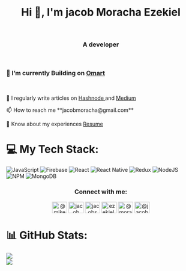<h1 align="center">Hi 👋, I'm jacob Moracha Ezekiel</h1><br/>
<h3 align="center">A  developer </h3><br/>
<h3> 🔭 I’m currently Building on <a href="https://omart.co.ke"> Omart </a></h3><br/>

<p>📝 I regularly write articles on <a href="https://hashnode.com/@Moracha"> Hashnode </a> and <a href="https://medium.com/@jacobmoracha"> Medium </a></p>
<p>
📫 How to reach me **jacobmoracha@gmail.com**<br/>
</p>
<p>
 📄 Know about my experiences  <a href="https://app.flowcv.io/resume-feedback/yCnVVcsrDR45Prys5k37G"> Resume </a>
</p>

# 💻 My Tech Stack:
![JavaScript](https://img.shields.io/badge/javascript-%23323330.svg?style=for-the-badge&logo=javascript&logoColor=%23F7DF1E) ![Firebase](https://img.shields.io/badge/firebase-%23039BE5.svg?style=for-the-badge&logo=firebase) ![React](https://img.shields.io/badge/react-%2320232a.svg?style=for-the-badge&logo=react&logoColor=%2361DAFB) ![React Native](https://img.shields.io/badge/react_native-%2320232a.svg?style=for-the-badge&logo=react&logoColor=%2361DAFB) ![Redux](https://img.shields.io/badge/redux-%23593d88.svg?style=for-the-badge&logo=redux&logoColor=white) ![NodeJS](https://img.shields.io/badge/node.js-6DA55F?style=for-the-badge&logo=node.js&logoColor=white) ![NPM](https://img.shields.io/badge/NPM-%23000000.svg?style=for-the-badge&logo=npm&logoColor=white) ![MongoDB](https://img.shields.io/badge/MongoDB-%234ea94b.svg?style=for-the-badge&logo=mongodb&logoColor=white) 	
<!-- ![Figma](https://img.shields.io/badge/figma-%23F24E1E.svg?style=for-the-badge&logo=figma&logoColor=white) -->

<h3 align="center">Connect with me:</h3>
<p align="center">
<a href="https://twitter.com/@mjke" target="blank"><img align="center" src="https://raw.githubusercontent.com/rahuldkjain/github-profile-readme-generator/master/src/images/icons/Social/twitter.svg" alt="@mjke" height="30" width="40" /></a>
<a href="https://linkedin.com/in/jacob moracha" target="blank"><img align="center" src="https://raw.githubusercontent.com/rahuldkjain/github-profile-readme-generator/master/src/images/icons/Social/linked-in-alt.svg" alt="jacob moracha" height="30" width="40" /></a>
<a href="https://fb.com/jacobs ezekiel" target="blank"><img align="center" src="https://raw.githubusercontent.com/rahuldkjain/github-profile-readme-generator/master/src/images/icons/Social/facebook.svg" alt="jacobs ezekiel" height="30" width="40" /></a>
<a href="https://instagram.com/ezekiel.jacobs" target="blank"><img align="center" src="https://raw.githubusercontent.com/rahuldkjain/github-profile-readme-generator/master/src/images/icons/Social/instagram.svg" alt="ezekiel.jacobs" height="30" width="40" /></a>
<a href="https://hashnode.com/@moracha" target="blank"><img align="center" src="https://raw.githubusercontent.com/rahuldkjain/github-profile-readme-generator/master/src/images/icons/Social/hashnode.svg" alt="@moracha" height="30" width="40" /></a>
<a href="https://medium.com/@jacobmoracha" target="blank"><img align="center" src="https://raw.githubusercontent.com/rahuldkjain/github-profile-readme-generator/master/src/images/icons/Social/medium.svg" alt="@jacobmoracha" height="30" width="40" /></a>
</p>

# 📊 GitHub Stats:
![](https://github-readme-stats.vercel.app/api?username=jacob-d242&theme=radical&hide_border=false&include_all_commits=true&count_private=true)<br/>
![](https://github-readme-streak-stats.herokuapp.com/?user=jacob-d242&theme=radical&hide_border=false)<br/>

